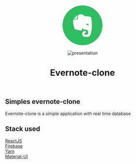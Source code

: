 <p align="center">
    <img src="./public/logo192.png" height="130"/>
</p>
<p align="center">
  <img src="./plublic/facescreen.gif" height="620" alt="presentation">
</p>

<p>
   <h1 align="center">Evernote-clone</h1>
<p/>
    
<br/>

## Simples evernote-clone  
  
Evernote-clone is a simple application with real time database

## Stack used

[ReactJS](https://reactjs.org/)<br/>
[Firebase](https://console.firebase.google.com/)<br/>
[Yarn](https://yarnpkg.com/en/)<br/>
[Material-UI](https://material-ui.com/)<br/>
